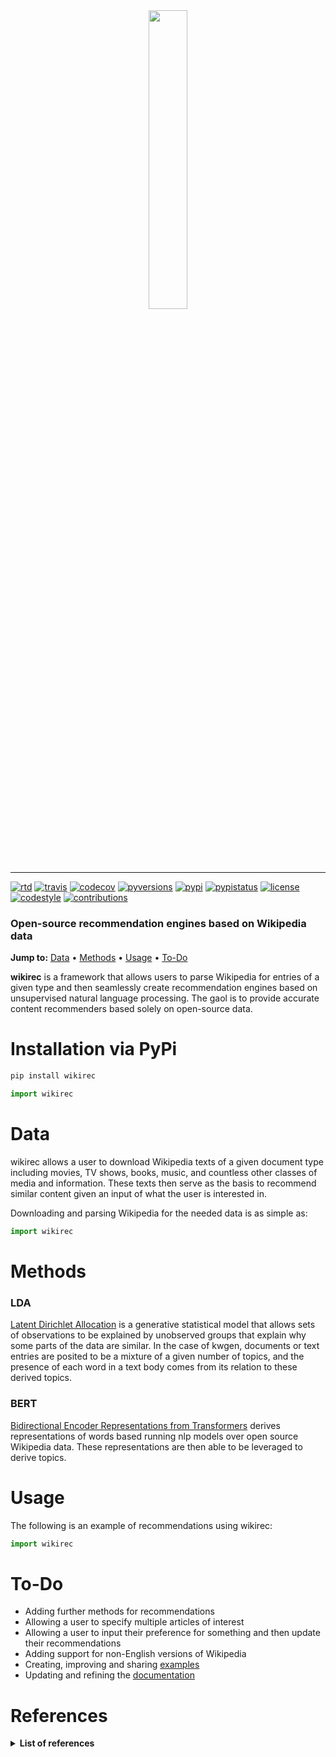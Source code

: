 <div align="center">
  <a href="https://github.com/andrewtavis/wikirec"><img src="https://github.com/andrewtavis/wikirec/blob/main/resources/wikirec_logo_transparent.png" width="35%" height="35%"></a>
</div>

--------------------------------------

[![rtd](https://img.shields.io/readthedocs/wikirec.svg?logo=read-the-docs)](http://wikirec.readthedocs.io/en/latest/)
[![travis](https://img.shields.io/travis/andrewtavis/wikirec.svg?logo=travis-ci)](https://travis-ci.org/andrewtavis/wikirec)
[![codecov](https://codecov.io/gh/andrewtavis/wikirec/branch/master/graphs/badge.svg)](https://codecov.io/gh/andrewtavis/wikirec)
[![pyversions](https://img.shields.io/pypi/pyversions/wikirec.svg?logo=python)](https://pypi.org/project/wikirec/)
[![pypi](https://img.shields.io/pypi/v/wikirec.svg)](https://pypi.org/project/wikirec/)
[![pypistatus](https://img.shields.io/pypi/status/wikirec.svg)](https://pypi.org/project/wikirec/)
[![license](https://img.shields.io/github/license/andrewtavis/wikirec.svg)](https://github.com/andrewtavis/wikirec/blob/main/LICENSE)
[![codestyle](https://img.shields.io/badge/code%20style-black-000000.svg)](https://github.com/psf/black)
[![contributions](https://img.shields.io/badge/contributions-welcome-brightgreen.svg)](https://github.com/andrewtavis/wikirec/blob/main/CONTRIBUTING.md)

### Open-source recommendation engines based on Wikipedia data

**Jump to:** [Data](#data) • [Methods](#methods) • [Usage](#usage) • [To-Do](#to-do)

**wikirec** is a framework that allows users to parse Wikipedia for entries of a given type and then seamlessly create recommendation engines based on unsupervised natural language processing. The gaol is to provide accurate content recommenders based solely on open-source data.

# Installation via PyPi
```bash
pip install wikirec
```

```python
import wikirec
```

# Data

wikirec allows a user to download Wikipedia texts of a given document type including movies, TV shows, books, music, and countless other classes of media and information. These texts then serve as the basis to recommend similar content given an input of what the user is interested in.

<!---
See XYZ for a full list of available Wikipedia classes.
--->

Downloading and parsing Wikipedia for the needed data is as simple as:

```python
import wikirec
```

# Methods

### LDA

[Latent Dirichlet Allocation](https://en.wikipedia.org/wiki/Latent_Dirichlet_allocation) is a generative statistical model that allows sets of observations to be explained by unobserved groups that explain why some parts of the data are similar. In the case of kwgen, documents or text entries are posited to be a mixture of a given number of topics, and the presence of each word in a text body comes from its relation to these derived topics.

### BERT

[Bidirectional Encoder Representations from Transformers](https://github.com/google-research/bert) derives representations of words based running nlp models over open source Wikipedia data. These representations are then able to be leveraged to derive topics.

<!---
### LDA with BERT embeddings

The combination of LDA with BERT via an [wikirec.autoencoder](https://github.com/andrewtavis/kwgen/blob/main/wikirec/autoencoder.py).
--->

# Usage

The following is an example of recommendations using wikirec:

```python
import wikirec
```

# To-Do

- Adding further methods for recommendations
- Allowing a user to specify multiple articles of interest
- Allowing a user to input their preference for something and then update their recommendations
- Adding support for non-English versions of Wikipedia
- Creating, improving and sharing [examples](https://github.com/andrewtavis/wikirec/tree/main/examples)
- Updating and refining the [documentation](https://wikirec.readthedocs.io/en/latest/)

# References
<details><summary><strong>List of references<strong></summary>
<p>

- https://towardsdatascience.com/building-a-recommendation-system-using-neural-network-embeddings-1ef92e5c80c9

- https://towardsdatascience.com/wikipedia-data-science-working-with-the-worlds-largest-encyclopedia-c08efbac5f5c

- https://medium.com/swiftworld/topic-modeling-of-new-york-times-articles-11688837d32f

- https://blog.insightdatascience.com/news4u-recommend-stories-based-on-collaborative-reader-behavior-9b049b6724c4

</p>
</details>
